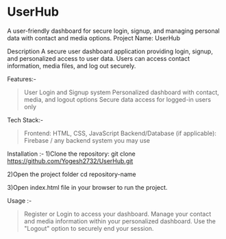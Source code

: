 # UserHub
A user-friendly dashboard for secure login, signup, and managing personal data with contact and media options.
Project Name: UserHub

Description
A secure user dashboard application providing login, signup, and personalized access to user data. Users can access contact information, media files, and log out securely.

Features:-
> User Login and Signup system
> Personalized dashboard with contact, media, and logout options
> Secure data access for logged-in users only

Tech Stack:-
> Frontend: HTML, CSS, JavaScript
> Backend/Database (if applicable): Firebase / any backend system you may use

Installation :-
1)Clone the repository:
  git clone https://github.com/Yogesh2732/UserHub.git

2)Open the project folder
  cd repository-name

3)Open index.html file in your browser to run the project.

Usage :-
> Register or Login to access your dashboard.
> Manage your contact and media information within your personalized dashboard.
> Use the "Logout" option to securely end your session.
